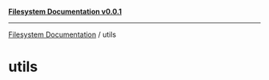 [**Filesystem Documentation v0.0.1**](../README.md)

***

[Filesystem Documentation](../modules.md) / utils

# utils
